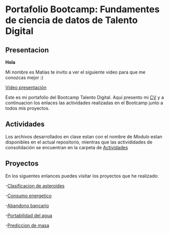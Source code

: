 # Portafolio Bootcamp: Fundamentes de ciencia de datos de Talento Digital

## Presentacion

**Hola**

Mi nombre es Matías te invito a ver el siguiente video para que me conozcas mejor :)

[Video presentación](https://www.youtube.com/watch?v=ljwfiwztIQI)

Este es mi portafolio del Bootcamp Talento Digital. Aquí presento mi [CV](/docs/Mat%C3%ADas%20Zamorano_cv_dir.pdf) y a continuacion los enlaces las actividades realizadas en el Bootcamp junto a todos mis proyectos.

## Actividades

Los archivos desarrollados en clase estan con el nombre de *Modulo* estan disponibles en el actual repositorio, mientras que las activididades de consolidación se encuentran en la carpeta de [Actividades](https://github.com/MattZG/Portafolio-Bootcamp-Talento-Digital/tree/main/ActConBC)

## Proyectos

En los siguentes enlances puedes visitar los proyectos que he realizado:

-[Clasificacion de asteroides](https://github.com/MattZG/Asteroid_Classification)

-[Consumo energetico](https://github.com/MattZG/Energy_consumption)

-[Abandono bancario](https://github.com/MattZG/Churn_Bank)

-[Portabilidad del agua](https://github.com/MattZG/Water_Potability)

-[Prediccion de masa](https://github.com/MattZG/Mass_Prediction)
